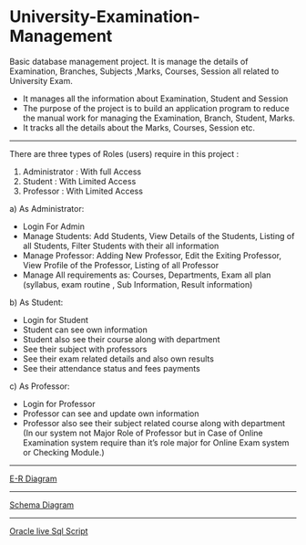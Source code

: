 # University-Examination-Management
Basic database management project. It is manage the details of Examination, Branches, Subjects ,Marks, Courses, Session all related to University Exam.
<html>
<body>
<ul>
<li>It manages all the information about Examination, Student and Session</li>
<li>The purpose of the project is to build an application program to reduce the manual work for managing the Examination, Branch,  Student,  Marks.</li>
<li>It tracks all the details about the Marks, Courses, Session etc.</li>
</ul>
<hr>
There are three types of Roles (users) require in this project :
<ol>
<li>Administrator : With full Access</li>
<li>Student : With Limited Access</li>
<li>Professor : With Limited Access</li>
</ol>
a)	As Administrator:
<ul>
<li>Login For Admin</li>
<li>Manage Students: Add Students, View Details of the Students, Listing of all Students, Filter Students with their all information</li>
<li>Manage Professor: Adding New Professor, Edit the Exiting Professor, View Profile of the Professor, Listing of all Professor</li>
<li>Manage All requirements as: Courses, Departments, Exam all plan (syllabus, exam routine , Sub Information, Result information)</li>
</ul>
b)	As Student:
<ul>
<li>Login for Student</li>
<li>Student can see own information</li>
<li>Student also see their course along with department </li>
<li>See their subject with professors </li>
<li>See their exam related details and also own results</li>
<li>See their attendance status and fees payments</li>
</ul>
c)	As Professor:
<ul>
<li>Login for Professor</li>
<li>Professor can see and update own information </li>
<li>Professor also see their subject related course along with department </li>
(In our system not Major Role of Professor but in Case of Online Examination system require than it’s role major for Online Exam system or Checking Module.)
</ul>
<hr>
<a href="https://github.com/dk1307/University-Examination-Management/blob/0d038e89ec76952a2271fe9a444080278d0b1133/Design%20Table%20&%20Schema/Final%20E-R%20Diagram.png">E-R Diagram</a>
<hr>
<a href="https://github.com/dk1307/University-Examination-Management/blob/6242feefee70eb02d2139eb30e52e707c4f25aec/Design%20Table%20&%20Schema/EXAM%20SCHEMA.jpg">Schema Diagram</a>
<hr>
<a href="https://livesql.oracle.com/apex/livesql/s/ly55jc1loatli46kd4r4pgxqz">Oracle live Sql Script</a>
</body>
</html>

